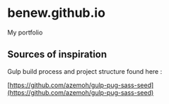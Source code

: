 # benew.github.io
My portfolio

## Sources of inspiration

Gulp build process and project structure found here :

[https://github.com/azemoh/gulp-pug-sass-seed](https://github.com/azemoh/gulp-pug-sass-seed)
